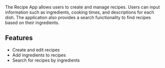 The Recipe App allows users to create and manage recipes. Users can input information such as ingredients, cooking times, and descriptions for each dish. The application also provides a search functionality to find recipes based on their ingredients.

## Features
- Create and edit recipes
- Add ingredients to recipes
- Search for recipes by ingredients
